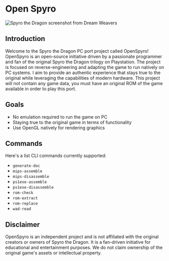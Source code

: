 # Open Spyro
![Spyro the Dragon screenshot from Dream Weavers](https://www.giantbomb.com/a/uploads/scale_medium/8/82962/1666831-dreamweavers.jpg)
## Introduction
Welcome to the Spyro the Dragon PC port project called OpenSpyro! OpenSpyro is an open-source initiative driven by a passionate programmer and fan of the original Spyro the Dragon trilogy on Playstation. The project is focused on reverse-engineering and adapting the game to run natively on PC systems. I aim to provide an authentic experience that stays true to the original while leveraging the capabilities of modern hardware.
This project will not contain any game data, you must have an original ROM of the game available in order to play this port.
## Goals
* No emulation required to run the game on PC
* Staying true to the original game in terms of functionality
* Use OpenGL natively for rendering graphics
## Commands
Here's a list CLI commands currently supported:
* `generate-doc`
* `mips-assemble`
* `mips-disassemble`
* `ps1exe-assemble`
* `ps1exe-disassemble`
* `rom-check`
* `rom-extract`
* `rom-replace`
* `wad-read`
## Disclaimer
OpenSpyro is an independent project and is not affiliated with the original creators or owners of Spyro the Dragon. It is a fan-driven initiative for educational and entertainment purposes. We do not claim ownership of the original game's assets or intellectual property.